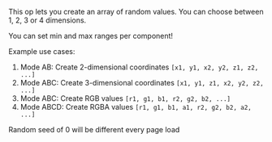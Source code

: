 This op lets you create an array of random values. You can choose between 1, 2, 3 or 4 dimensions. 

You can set min and max ranges per component!

Example use cases:
1. Mode AB: Create 2-dimensional coordinates `[x1, y1, x2, y2, z1, z2, ...]`
2. Mode ABC: Create 3-dimensional coordinates `[x1, y1, z1, x2, y2, z2, ...]`
3. Mode ABC: Create RGB values `[r1, g1, b1, r2, g2, b2, ...]`
4. Mode ABCD: Create RGBA values `[r1, g1, b1, a1, r2, g2, b2, a2, ...]`

Random seed of 0 will be different every page load